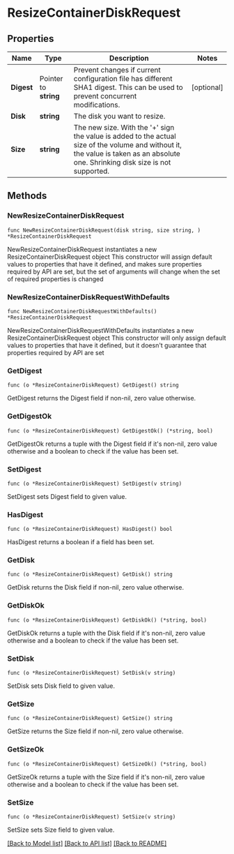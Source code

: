 # ResizeContainerDiskRequest

## Properties

Name | Type | Description | Notes
------------ | ------------- | ------------- | -------------
**Digest** | Pointer to **string** | Prevent changes if current configuration file has different SHA1 digest. This can be used to prevent concurrent modifications. | [optional] 
**Disk** | **string** | The disk you want to resize. | 
**Size** | **string** | The new size. With the &#39;+&#39; sign the value is added to the actual size of the volume and without it, the value is taken as an absolute one. Shrinking disk size is not supported. | 

## Methods

### NewResizeContainerDiskRequest

`func NewResizeContainerDiskRequest(disk string, size string, ) *ResizeContainerDiskRequest`

NewResizeContainerDiskRequest instantiates a new ResizeContainerDiskRequest object
This constructor will assign default values to properties that have it defined,
and makes sure properties required by API are set, but the set of arguments
will change when the set of required properties is changed

### NewResizeContainerDiskRequestWithDefaults

`func NewResizeContainerDiskRequestWithDefaults() *ResizeContainerDiskRequest`

NewResizeContainerDiskRequestWithDefaults instantiates a new ResizeContainerDiskRequest object
This constructor will only assign default values to properties that have it defined,
but it doesn't guarantee that properties required by API are set

### GetDigest

`func (o *ResizeContainerDiskRequest) GetDigest() string`

GetDigest returns the Digest field if non-nil, zero value otherwise.

### GetDigestOk

`func (o *ResizeContainerDiskRequest) GetDigestOk() (*string, bool)`

GetDigestOk returns a tuple with the Digest field if it's non-nil, zero value otherwise
and a boolean to check if the value has been set.

### SetDigest

`func (o *ResizeContainerDiskRequest) SetDigest(v string)`

SetDigest sets Digest field to given value.

### HasDigest

`func (o *ResizeContainerDiskRequest) HasDigest() bool`

HasDigest returns a boolean if a field has been set.

### GetDisk

`func (o *ResizeContainerDiskRequest) GetDisk() string`

GetDisk returns the Disk field if non-nil, zero value otherwise.

### GetDiskOk

`func (o *ResizeContainerDiskRequest) GetDiskOk() (*string, bool)`

GetDiskOk returns a tuple with the Disk field if it's non-nil, zero value otherwise
and a boolean to check if the value has been set.

### SetDisk

`func (o *ResizeContainerDiskRequest) SetDisk(v string)`

SetDisk sets Disk field to given value.


### GetSize

`func (o *ResizeContainerDiskRequest) GetSize() string`

GetSize returns the Size field if non-nil, zero value otherwise.

### GetSizeOk

`func (o *ResizeContainerDiskRequest) GetSizeOk() (*string, bool)`

GetSizeOk returns a tuple with the Size field if it's non-nil, zero value otherwise
and a boolean to check if the value has been set.

### SetSize

`func (o *ResizeContainerDiskRequest) SetSize(v string)`

SetSize sets Size field to given value.



[[Back to Model list]](../README.md#documentation-for-models) [[Back to API list]](../README.md#documentation-for-api-endpoints) [[Back to README]](../README.md)


